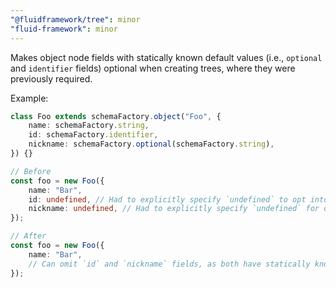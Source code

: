 ```yaml
---
"@fluidframework/tree": minor
"fluid-framework": minor
---
```


Makes object node fields with statically known default values (i.e., `optional` and `identifier` fields) optional when creating trees, where they were previously required.

Example:

```typescript
class Foo extends schemaFactory.object("Foo", {
	name: schemaFactory.string,
	id: schemaFactory.identifier,
	nickname: schemaFactory.optional(schemaFactory.string),
}) {}

// Before
const foo = new Foo({
	name: "Bar",
	id: undefined, // Had to explicitly specify `undefined` to opt into default behavior
	nickname: undefined, // Had to explicitly specify `undefined` for optional field
});

// After
const foo = new Foo({
	name: "Bar",
	// Can omit `id` and `nickname` fields, as both have statically known defaults!
});
```
